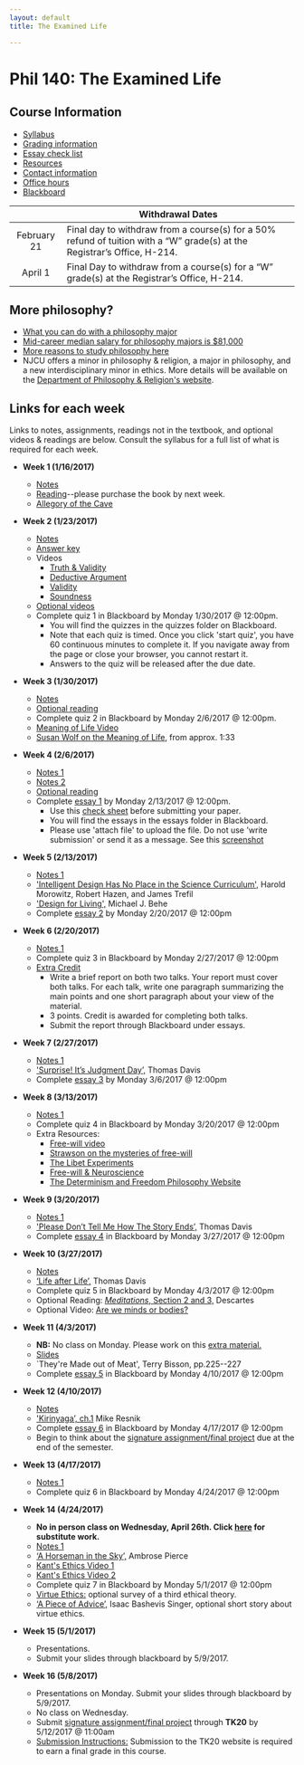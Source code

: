 ```yaml
---
layout: default
title: The Examined Life

---
```


# Phil 140: The Examined Life


## Course Information
+ [Syllabus](Syllabus.pdf)
+ [Grading information](/Teaching/Grading/)
+ [Essay check list](/Teaching/Check)
+ [Resources](/Teaching/Resources/)
+ [Contact information](/Contact)
+ [Office hours](/Contact/Office)
+ [Blackboard](http://blackboard.njcu.edu) 

|         |  Withdrawal Dates   | 
| :-------------: | ------------- | 
| February 21 | Final day to withdraw from a course(s) for a 50% refund of tuition with a “W” grade(s) at the Registrar’s Office, H-214. |
| April 1  | Final Day to withdraw from a course(s) for a “W” grade(s) at the Registrar’s Office, H-214.|


## More philosophy? 

+ [What you can do with a philosophy major](http://whatcanidowiththismajor.com/major/philosophy/)
+ [Mid-career median salary for philosophy majors is $81,000](http://online.wsj.com/public/resources/documents/info-Degrees_that_Pay_you_Back-sort.html)
+ [More reasons to study philosophy here](http://www.njcu.edu/philosophyreligion/why-philosophy)
+ NJCU offers a minor in philosophy & religion, a major in philosophy, and a new interdisciplinary minor in ethics. More details will be available on the [Department of Philosophy & Religion's website](http://www.njcu.edu/department/philosophy-religion).



## Links for each week

Links to notes, assignments, readings not in the textbook, and optional videos & readings are below. Consult the syllabus for a full list of what is required for each week.


+ **Week 1 (1/16/2017)**
	+ [Notes](Intro/Notes/)
	+ [Reading](/Teaching/Examined/Intro/ch1.pdf)--please purchase the book by next week.
	+ [Allegory of the Cave](https://www.youtube.com/watch?v=h55X9LJTAg4)


+ **Week 2 (1/23/2017)**
	+ [Notes](CT/Handout)
	+ [Answer key](CT/Answers) 
	+ Videos
		+ [Truth & Validity](http://www.wi-phi.com/video/truth-and-validity)
		+ [Deductive Argument](http://www.wi-phi.com/video/deductive-arguments)
		+ [Validity](http://www.wi-phi.com/video/validity)
		+ [Soundness](http://www.wi-phi.com/video/soundness)
	+ [Optional videos](http://www.wi-phi.com/videos/Critical-Thinking?page=1)
	+ Complete quiz 1 in Blackboard by Monday 1/30/2017 @ 12:00pm. 
		+ You will find the quizzes in the quizzes folder on Blackboard.
		+ Note that each quiz is timed. Once you click 'start quiz', you have 60 continuous minutes to complete it. If you navigate away from the page or close your browser, you cannot restart it. 
		+ Answers to the quiz will be released after the due date. 
	
+ **Week 3 (1/30/2017)**	
	+ [Notes](Meaning/Handout)
	+ [Optional reading](Meaning/Confession.pdf)
	+ Complete quiz 2 in Blackboard by Monday 2/6/2017 @ 12:00pm. 
	+ [Meaning of Life Video](https://www.youtube.com/watch?v=Ebt0X5ybm9Y&list=PLHSC9mjpRe4rGkvRaVAfkZ-rIrkHtfGVP)
	+ [Susan Wolf on the Meaning of Life](https://www.youtube.com/watch?v=8CfvMaaTp6I), from approx. 1:33
	
+ **Week 4 (2/6/2017)**
	+ [Notes 1](Meaning/Handout2)
	+ [Notes 2](Meaning/Handout3)	
	+ [Optional reading](Meaning/Confession.pdf)
	+ Complete [essay 1](Meaning/SW1) by Monday 2/13/2017 @ 12:00pm. 
		+ Use this [check sheet](/Teaching/Check) before submitting your paper. 
		+ You will find the essays in the essays folder in Blackboard. 
		+ Please use 'attach file' to upload the file. Do not use 'write submission' or send it as a message. See this [screenshot](screenshot.png)

+ **Week 5 (2/13/2017)**
	+ [Notes 1](God/Handout1)
	+ ['Intelligent Design Has No Place in the Science Curriculum',](/Teaching/Examined/God/Intel.pdf) Harold Morowitz, Robert Hazen, and James Trefil
	+ ['Design for Living',](/Teaching/Examined/God/Des.pdf) Michael J. Behe	
	+ Complete [essay 2](God/SW2) by Monday 2/20/2017 @ 12:00pm

+ **Week 6 (2/20/2017)**
	+ [Notes 1](God/Handout2)
	+ Complete quiz 3 in Blackboard by Monday 2/27/2017 @ 12:00pm  
	+ [Extra Credit](/Teaching/Drones.pdf)
		+ Write a brief report on both two talks. Your report must cover both talks. For each talk, write one paragraph  summarizing the main points and one short paragraph about your view of the material. 
		+ 3 points. Credit is awarded for completing both talks.
		+ Submit the report through Blackboard under essays.  

+ **Week 7 (2/27/2017)**
	+ [Notes 1](God/Handout3)
	+ ['Surprise! It’s Judgment Day’,](God/Surprise.pdf) Thomas Davis
	+ Complete [essay 3](God/SW3) by Monday 3/6/2017 @ 12:00pm

+ **Week 8 (3/13/2017)**
	+ [Notes 1](FreeWill/Handout1)
	+ Complete quiz 4 in Blackboard by Monday 3/20/2017 @ 12:00pm
	+ Extra Resources: 
		+ [Free-will video](http://www.wi-phi.com/video/problem-free-will)
		+ [Strawson on the mysteries of free-will](https://www.youtube.com/watch?v=KV5_bHwaUBM&index=8&list=PLMDgR9XqmpVQleFnGdgRZf6RMdqoFrBEu)
		+ [The Libet Experiments](https://www.youtube.com/watch?v=OjCt-L0Ph5o)
		+ [Free-will & Neuroscience](https://www.youtube.com/watch?v=rCM5BFU01YU)
		+ [The Determinism and Freedom Philosophy Website](http://global.oup.com/us/companion.websites/9780190207038/stu_res/ch5/links/)
	
+ **Week 9 (3/20/2017)**
	+ [Notes 1](FreeWill/Handout2)
	+ ['Please Don’t Tell Me How The Story Ends’,](http://creationdemonstration.blogspot.com/2013/03/please-dont-tell-me-how-story-ends.html) Thomas Davis
	+ Complete [essay 4](FreeWill/Essay) in Blackboard by Monday 3/27/2017 @ 12:00pm

+ **Week 10 (3/27/2017)**
	+ [Notes](/Teaching/Mind/Dualism/)
	+ [‘Life after Life’,](Mind/Life.pdf) Thomas Davis
	+ Complete quiz 5 in Blackboard by Monday 4/3/2017 @ 12:00pm
	+ Optional Reading: [*Meditations*, Section 2 and 3,](http://www.earlymoderntexts.com/assets/pdfs/descartes1641.pdf) Descartes
	+ Optional Video: [Are we minds or bodies?](https://www.youtube.com/watch?v=AMTMtWHclKo)

+ **Week 11 (4/3/2017)**
	+ **NB:** No class on Monday. Please work on this [extra material.](Mind/extra) 
	+ [Slides](/Teaching/Mind/Functionalism/body.pdf)
	+ `They're Made out of Meat', Terry Bisson, pp.225--227
	+ Complete [essay 5](Mind/Essay) in Blackboard by Monday 4/10/2017 @ 12:00pm
	
+ **Week 12 (4/10/2017)**
	+ [Notes](Ethics/Handout)
	+ ['Kirinyaga’, ch.1](Ethics/Kirinyaga.pdf) Mike Resnik
	+ Complete [essay 6](Ethics/Essay) in Blackboard by Monday 4/17/2017 @ 12:00pm
	+ Begin to think about the [signature assignment/final project](Applied/Essay) due at the end of the semester. 

+ **Week 13 (4/17/2017)**
	+ [Notes 1](Ethics/Handout2)
	+ Complete quiz 6 in Blackboard by Monday 4/24/2017 @ 12:00pm

+ **Week 14 (4/24/2017)**
	+ **No in person class on Wednesday, April 26th. Click [here](Applied/extra) for substitute work.** 
	+ [Notes 1](Ethics/Handout3)
	+ [‘A Horseman in the Sky’,](Ethics/Horseman.pdf) Ambrose Pierce
	+ [Kant's Ethics Video 1](https://www.youtube.com/watch?v=mQ2fvTvtzBM)
	+ [Kant's Ethics Video 2](https://www.youtube.com/watch?v=8bIys6JoEDw)
	+ Complete quiz 7 in Blackboard by Monday 5/1/2017 @ 12:00pm
	+ [Virtue Ethics:](Ethics/Handout4) optional survey of a third ethical theory. 
	+ [‘A Piece of Advice’,](Ethics/PieceOfAdvice.pdf) Isaac Bashevis Singer, optional short story about virtue ethics.  

+ **Week 15 (5/1/2017)**
	+ Presentations. 
	+ Submit your slides through blackboard by 5/9/2017.

+ **Week 16 (5/8/2017)** 
	+ Presentations on Monday. Submit your slides through blackboard by 5/9/2017.
	+ No class on Wednesday. 
	+ Submit [signature assignment/final project](Applied/Essay) through **TK20** by 5/12/2017 @ 11:00am
	+ [Submission Instructions:](Applied/Submission) Submission to the TK20 website is required to earn a final grade in this course.
